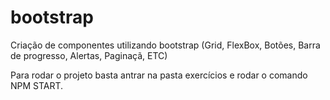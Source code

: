 # bootstrap
Criação de componentes utilizando bootstrap (Grid, FlexBox, Botões, Barra de progresso, Alertas, Paginaçã, ETC)

Para rodar o projeto basta antrar na pasta exercícios e rodar o comando NPM START.
